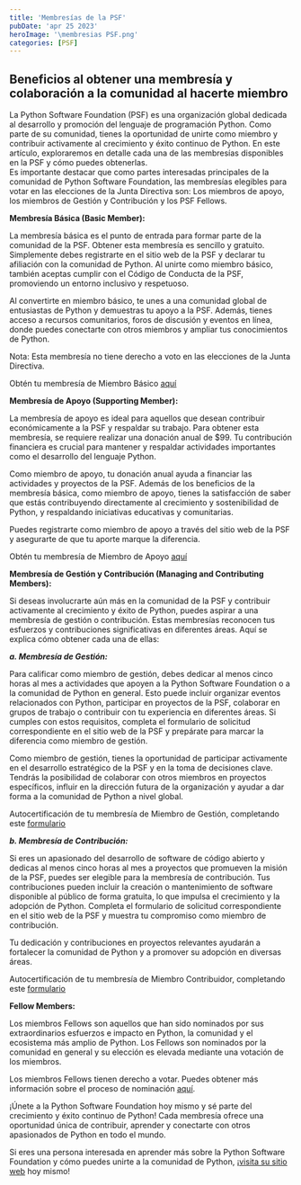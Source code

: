 ```yaml
---
title: 'Membresías de la PSF'
pubDate: 'apr 25 2023'
heroImage: '\membresias PSF.png'
categories: [PSF]
---
```


## Beneficios al obtener una membresía y colaboración a la comunidad al hacerte miembro

La Python Software Foundation (PSF) es una organización global dedicada al desarrollo y promoción del lenguaje de programación Python. Como parte de su comunidad, tienes la oportunidad de unirte como miembro y contribuir activamente al crecimiento y éxito continuo de Python. En este artículo, exploraremos en detalle cada una de las membresías disponibles en la PSF y cómo puedes obtenerlas.  
Es importante destacar que como partes interesadas principales de la comunidad de Python Software Foundation, las membresías elegibles para votar en las elecciones de la Junta Directiva son: Los miembros de apoyo, los miembros de Gestión y Contribución y los PSF Fellows.

**Membresía Básica (Basic Member):**

La membresía básica es el punto de entrada para formar parte de la comunidad de la PSF. Obtener esta membresía es sencillo y gratuito. Simplemente debes registrarte en el sitio web de la PSF y declarar tu afiliación con la comunidad de Python. Al unirte como miembro básico, también aceptas cumplir con el Código de Conducta de la PSF, promoviendo un entorno inclusivo y respetuoso.  
  
Al convertirte en miembro básico, te unes a una comunidad global de entusiastas de Python y demuestras tu apoyo a la PSF. Además, tienes acceso a recursos comunitarios, foros de discusión y eventos en línea, donde puedes conectarte con otros miembros y ampliar tus conocimientos de Python.  
  
Nota: Esta membresía no tiene derecho a voto en las elecciones de la Junta Directiva.  
  
Obtén tu membresía de Miembro Básico [<u>aquí</u>](https://www.python.org/users/membership/edit/)

**Membresía de Apoyo (Supporting Member):**

La membresía de apoyo es ideal para aquellos que desean contribuir económicamente a la PSF y respaldar su trabajo. Para obtener esta membresía, se requiere realizar una donación anual de \$99. Tu contribución financiera es crucial para mantener y respaldar actividades importantes como el desarrollo del lenguaje Python.

Como miembro de apoyo, tu donación anual ayuda a financiar las actividades y proyectos de la PSF. Además de los beneficios de la membresía básica, como miembro de apoyo, tienes la satisfacción de saber que estás contribuyendo directamente al crecimiento y sostenibilidad de Python, y respaldando iniciativas educativas y comunitarias.

Puedes registrarte como miembro de apoyo a través del sitio web de la PSF y asegurarte de que tu aporte marque la diferencia.

Obtén tu membresía de Miembro de Apoyo [<u>aquí</u>](https://psfmember.org/python-software-foundation-supporting-member-2/)

**Membresía de Gestión y Contribución (Managing and Contributing Members):**

Si deseas involucrarte aún más en la comunidad de la PSF y contribuir activamente al crecimiento y éxito de Python, puedes aspirar a una membresía de gestión o contribución. Estas membresías reconocen tus esfuerzos y contribuciones significativas en diferentes áreas. Aquí se explica cómo obtener cada una de ellas:

***a. Membresía de Gestión:***

Para calificar como miembro de gestión, debes dedicar al menos cinco horas al mes a actividades que apoyen a la Python Software Foundation o a la comunidad de Python en general. Esto puede incluir organizar eventos relacionados con Python, participar en proyectos de la PSF, colaborar en grupos de trabajo o contribuir con tu experiencia en diferentes áreas. Si cumples con estos requisitos, completa el formulario de solicitud correspondiente en el sitio web de la PSF y prepárate para marcar la diferencia como miembro de gestión.  
  
Como miembro de gestión, tienes la oportunidad de participar activamente en el desarrollo estratégico de la PSF y en la toma de decisiones clave. Tendrás la posibilidad de colaborar con otros miembros en proyectos específicos, influir en la dirección futura de la organización y ayudar a dar forma a la comunidad de Python a nivel global.

Autocertificación de tu membresía de Miembro de Gestión, completando este [<u>formulario</u>](https://docs.google.com/forms/d/e/1FAIpQLSfwWBGkzvkWDZrxW3up_M_B7qgt1IWZlx9KJ0ucLA5WJP1vfA/viewform)

***b. Membresía de Contribución:***

Si eres un apasionado del desarrollo de software de código abierto y dedicas al menos cinco horas al mes a proyectos que promueven la misión de la PSF, puedes ser elegible para la membresía de contribución. Tus contribuciones pueden incluir la creación o mantenimiento de software disponible al público de forma gratuita, lo que impulsa el crecimiento y la adopción de Python. Completa el formulario de solicitud correspondiente en el sitio web de la PSF y muestra tu compromiso como miembro de contribución.

Tu dedicación y contribuciones en proyectos relevantes ayudarán a fortalecer la comunidad de Python y a promover su adopción en diversas áreas.

Autocertificación de tu membresía de Miembro Contribuidor, completando este [<u>formulario</u>](https://docs.google.com/forms/d/e/1FAIpQLSfwWBGkzvkWDZrxW3up_M_B7qgt1IWZlx9KJ0ucLA5WJP1vfA/viewform)

**Fellow Members:**

Los miembros Fellows son aquellos que han sido nominados por sus extraordinarios esfuerzos e impacto en Python, la comunidad y el ecosistema más amplio de Python. Los Fellows son nominados por la comunidad en general y su elección es elevada mediante una votación de los miembros.

Los miembros Fellows tienen derecho a votar. Puedes obtener más información sobre el proceso de nominación [<u>aquí</u>](https://www.python.org/psf/fellows/).

¡Únete a la Python Software Foundation hoy mismo y sé parte del crecimiento y éxito continuo de Python! Cada membresía ofrece una oportunidad única de contribuir, aprender y conectarte con otros apasionados de Python en todo el mundo.

Si eres una persona interesada en aprender más sobre la Python Software Foundation y cómo puedes unirte a la comunidad de Python, ¡[<u>visita su sitio web</u>](https://www.python.org/psf/about/) hoy mismo!
